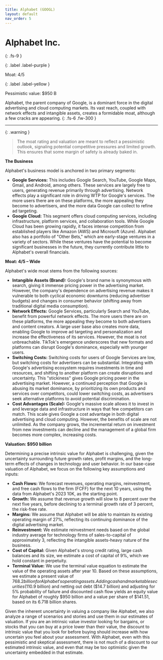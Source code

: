 ```yaml
---
title: Alphabet (GOOGL)
layout: default
nav_order: 5
---
```


# Alphabet Inc.
{: .fs-9 }

{: .label .label-purple }

Moat: 4/5

{: .label .label-yellow }

Pessimistic value: $950 B

Alphabet, the parent company of Google, is a dominant force in the digital advertising and cloud computing markets. Its vast reach, coupled with network effects and intangible assets, creates a formidable moat, although a few cracks are appearing.
{: .fs-6 .fw-300 }

---

{: .warning } 
>The moat rating and valuation are meant to reflect a pessimistic outlook, signaling potential competitive pressures and limited growth. This ensures that some margin of safety is already baked in.

**The Business**

Alphabet's business model is anchored in two primary segments:

* **Google Services:** This includes Google Search, YouTube, Google Maps, Gmail, and Android, among others. These services are largely free to users, generating revenue primarily through advertising. Network effects play a significant role in driving WTP for Google's services. The more users there are on these platforms, the more appealing they become to advertisers, and the more data Google can collect to refine ad targeting.
* **Google Cloud:** This segment offers cloud computing services, including infrastructure, platform services, and collaboration tools. While Google Cloud has been growing rapidly, it faces intense competition from established players like Amazon (AWS) and Microsoft (Azure).
Alphabet also has a portfolio of "Other Bets," which are early-stage ventures in a variety of sectors. While these ventures have the potential to become significant businesses in the future, they currently contribute little to Alphabet's overall financials.

**Moat: 4/5 – Wide**

Alphabet's wide moat stems from the following sources:

* **Intangible Assets (Brand):** Google's brand name is synonymous with search, giving it immense pricing power in the advertising market. However, the company's dependence on advertising revenue makes it vulnerable to both cyclical economic downturns (reducing advertiser budgets) and changes in consumer behavior (shifting away from traditional digital media consumption).
* **Network Effects:** Google Services, particularly Search and YouTube, benefit from powerful network effects. The more users there are on these platforms, the more appealing they become to both advertisers and content creators. A large user base also creates more data, enabling Google to improve ad targeting and personalization and increase the effectiveness of its services. However, the moat is not unbreachable. TikTok's emergence underscores that new formats and platforms can disrupt Google's dominance, especially with younger users.
* **Switching Costs:**  Switching costs for users of Google Services are low, but switching costs for advertisers can be substantial. Integrating with Google's advertising ecosystem requires investments in time and resources, and shifting to another platform can create disruptions and uncertainty. This "stickiness" gives Google pricing power in the advertising market. However, a continued perception that Google is abusing its market dominance, by prioritizing its own products and services over competitors, could lower switching costs, as advertisers seek alternative platforms to avoid potential discrimination.
* **Cost Advantages (Scale):**  Google's massive scale allows it to invest in and leverage data and infrastructure in ways that few competitors can match. This scale gives Google a cost advantage in both digital advertising and cloud computing. However, the benefits of scale are not unlimited. As the company grows, the incremental return on investment from new investments can decline and the management of a global firm becomes more complex, increasing costs.

**Valuation: $950 billion**

Determining a precise intrinsic value for Alphabet is challenging, given the uncertainty surrounding future growth rates, profit margins, and the long-term effects of changes in technology and user behavior.
In our base-case valuation of Alphabet, we focus on the following key assumptions and inputs:

* **Cash Flows:** We forecast revenues, operating margins, reinvestment, and free cash flows to the firm (FCFF) for the next 10 years, using the data from Alphabet's 2023 10K, as the starting point.
* **Growth:** We assume that revenue growth will slow to 8 percent over the next five years, before declining to a terminal growth rate of 3 percent, the risk-free rate.
* **Margins:** We assume that Alphabet will be able to maintain its existing operating margin of 27%, reflecting its continuing dominance of the digital advertising market.
* **Reinvestment:** We estimate reinvestment needs based on the global industry average for technology firms of sales-to-capital of approximately 3, reflecting the intangible assets-heavy nature of the business.
* **Cost of Capital:** Given Alphabet's strong credit rating, large cash balances and its size, we estimate a cost of capital of 9%, which we hold constant in perpetuity.
* **Terminal Value:** We use the terminal value equation to estimate the value of the operating assets after year 10.
Based on these assumptions, we estimate a present value of $768.2 billion for Alphabet's operating assets. Adding cash and marketable securities ($110.9 billion) and netting out debt ($14.7 billion) and adjusting for 5% probability of failure and discounted cash flow yields an equity value for Alphabet of roughly $950 billion and a value per share of $141.51, based on its 6.718 billion shares.

Given the inherent uncertainty in valuing a company like Alphabet, we also analyze a range of
scenarios and stories and use them in our estimates of valuation. If you are an intrinsic value
investor looking for bargains, or stocks that you can buy at a price lower than their value, the
discount to intrinsic value that you look for before buying should increase with how uncertain you
feel about your assessment. With Alphabet, even with this pessimistic and skeptical
assessment, there is not much of a discount to our estimated intrinsic value, and even that may
be too optimistic given the uncertainty embedded in that estimate.